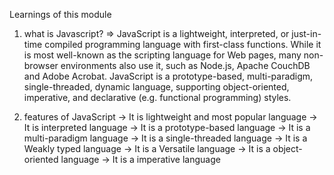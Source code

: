 Learnings of this module

1. what is Javascript? => JavaScript is a lightweight, interpreted, or just-in-time compiled programming language with first-class functions. While it is most well-known as the scripting language for Web pages, many non-browser environments also use it, such as Node.js, Apache CouchDB and Adobe Acrobat. JavaScript is a prototype-based, multi-paradigm, single-threaded, dynamic language, supporting object-oriented, imperative, and declarative (e.g. functional programming) styles.

2. features of JavaScript
    -> It is lightweight and most popular language
    -> It is interpreted language
    -> It is a prototype-based language
    -> It is a multi-paradigm language
    -> It is a single-threaded language
    -> It is a Weakly typed language
    -> It is a Versatile language
    -> It is a object-oriented language
    -> It is a imperative language